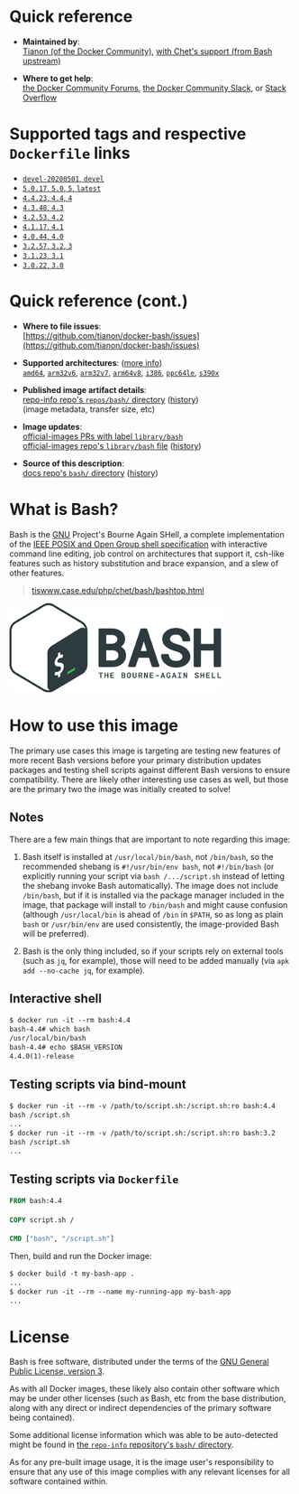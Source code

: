 <!--

********************************************************************************

WARNING:

    DO NOT EDIT "bash/README.md"

    IT IS AUTO-GENERATED

    (from the other files in "bash/" combined with a set of templates)

********************************************************************************

-->

# Quick reference

-	**Maintained by**:  
	[Tianon (of the Docker Community)](https://github.com/tianon/docker-bash), [with Chet's support (from Bash upstream)](https://github.com/docker-library/official-images/pull/2217#issue-181031192)

-	**Where to get help**:  
	[the Docker Community Forums](https://forums.docker.com/), [the Docker Community Slack](http://dockr.ly/slack), or [Stack Overflow](https://stackoverflow.com/search?tab=newest&q=docker)

# Supported tags and respective `Dockerfile` links

-	[`devel-20200501`, `devel`](https://github.com/tianon/docker-bash/blob/2da92db158abf8f64852ac6bb67ee70bc9ba3387/devel/Dockerfile)
-	[`5.0.17`, `5.0`, `5`, `latest`](https://github.com/tianon/docker-bash/blob/bdb65fba59b806a9987f3b8e9d4522d5f4d49a92/5.0/Dockerfile)
-	[`4.4.23`, `4.4`, `4`](https://github.com/tianon/docker-bash/blob/f55ec52c6bb3a9a1b942a775f848002826b58b8a/4.4/Dockerfile)
-	[`4.3.48`, `4.3`](https://github.com/tianon/docker-bash/blob/f55ec52c6bb3a9a1b942a775f848002826b58b8a/4.3/Dockerfile)
-	[`4.2.53`, `4.2`](https://github.com/tianon/docker-bash/blob/f55ec52c6bb3a9a1b942a775f848002826b58b8a/4.2/Dockerfile)
-	[`4.1.17`, `4.1`](https://github.com/tianon/docker-bash/blob/f55ec52c6bb3a9a1b942a775f848002826b58b8a/4.1/Dockerfile)
-	[`4.0.44`, `4.0`](https://github.com/tianon/docker-bash/blob/f55ec52c6bb3a9a1b942a775f848002826b58b8a/4.0/Dockerfile)
-	[`3.2.57`, `3.2`, `3`](https://github.com/tianon/docker-bash/blob/f55ec52c6bb3a9a1b942a775f848002826b58b8a/3.2/Dockerfile)
-	[`3.1.23`, `3.1`](https://github.com/tianon/docker-bash/blob/f55ec52c6bb3a9a1b942a775f848002826b58b8a/3.1/Dockerfile)
-	[`3.0.22`, `3.0`](https://github.com/tianon/docker-bash/blob/f55ec52c6bb3a9a1b942a775f848002826b58b8a/3.0/Dockerfile)

# Quick reference (cont.)

-	**Where to file issues**:  
	[https://github.com/tianon/docker-bash/issues](https://github.com/tianon/docker-bash/issues)

-	**Supported architectures**: ([more info](https://github.com/docker-library/official-images#architectures-other-than-amd64))  
	[`amd64`](https://hub.docker.com/r/amd64/bash/), [`arm32v6`](https://hub.docker.com/r/arm32v6/bash/), [`arm32v7`](https://hub.docker.com/r/arm32v7/bash/), [`arm64v8`](https://hub.docker.com/r/arm64v8/bash/), [`i386`](https://hub.docker.com/r/i386/bash/), [`ppc64le`](https://hub.docker.com/r/ppc64le/bash/), [`s390x`](https://hub.docker.com/r/s390x/bash/)

-	**Published image artifact details**:  
	[repo-info repo's `repos/bash/` directory](https://github.com/docker-library/repo-info/blob/master/repos/bash) ([history](https://github.com/docker-library/repo-info/commits/master/repos/bash))  
	(image metadata, transfer size, etc)

-	**Image updates**:  
	[official-images PRs with label `library/bash`](https://github.com/docker-library/official-images/pulls?q=label%3Alibrary%2Fbash)  
	[official-images repo's `library/bash` file](https://github.com/docker-library/official-images/blob/master/library/bash) ([history](https://github.com/docker-library/official-images/commits/master/library/bash))

-	**Source of this description**:  
	[docs repo's `bash/` directory](https://github.com/docker-library/docs/tree/master/bash) ([history](https://github.com/docker-library/docs/commits/master/bash))

# What is Bash?

Bash is the [GNU](http://www.gnu.org/) Project's Bourne Again SHell, a complete implementation of the [IEEE POSIX and Open Group shell specification](http://www.opengroup.org/onlinepubs/9699919799/nfindex.html) with interactive command line editing, job control on architectures that support it, csh-like features such as history substitution and brace expansion, and a slew of other features.

> [tiswww.case.edu/php/chet/bash/bashtop.html](https://tiswww.case.edu/php/chet/bash/bashtop.html)

![logo](https://raw.githubusercontent.com/docker-library/docs/5cb6fef6ed317e5af7e1e14e64c18c2b81657e81/bash/logo.png)

# How to use this image

The primary use cases this image is targeting are testing new features of more recent Bash versions before your primary distribution updates packages and testing shell scripts against different Bash versions to ensure compatibility. There are likely other interesting use cases as well, but those are the primary two the image was initially created to solve!

## Notes

There are a few main things that are important to note regarding this image:

1.	Bash itself is installed at `/usr/local/bin/bash`, not `/bin/bash`, so the recommended shebang is `#!/usr/bin/env bash`, not `#!/bin/bash` (or explicitly running your script via `bash /.../script.sh` instead of letting the shebang invoke Bash automatically). The image does not include `/bin/bash`, but if it is installed via the package manager included in the image, that package will install to `/bin/bash` and might cause confusion (although `/usr/local/bin` is ahead of `/bin` in `$PATH`, so as long as plain `bash` or `/usr/bin/env` are used consistently, the image-provided Bash will be preferred).

2.	Bash is the only thing included, so if your scripts rely on external tools (such as `jq`, for example), those will need to be added manually (via `apk add --no-cache jq`, for example).

## Interactive shell

```console
$ docker run -it --rm bash:4.4
bash-4.4# which bash
/usr/local/bin/bash
bash-4.4# echo $BASH_VERSION
4.4.0(1)-release
```

## Testing scripts via bind-mount

```console
$ docker run -it --rm -v /path/to/script.sh:/script.sh:ro bash:4.4 bash /script.sh
...
$ docker run -it --rm -v /path/to/script.sh:/script.sh:ro bash:3.2 bash /script.sh
...
```

## Testing scripts via `Dockerfile`

```dockerfile
FROM bash:4.4

COPY script.sh /

CMD ["bash", "/script.sh"]
```

Then, build and run the Docker image:

```console
$ docker build -t my-bash-app .
...
$ docker run -it --rm --name my-running-app my-bash-app
...
```

# License

Bash is free software, distributed under the terms of the [GNU General Public License, version 3](http://www.gnu.org/licenses/gpl.html).

As with all Docker images, these likely also contain other software which may be under other licenses (such as Bash, etc from the base distribution, along with any direct or indirect dependencies of the primary software being contained).

Some additional license information which was able to be auto-detected might be found in [the `repo-info` repository's `bash/` directory](https://github.com/docker-library/repo-info/tree/master/repos/bash).

As for any pre-built image usage, it is the image user's responsibility to ensure that any use of this image complies with any relevant licenses for all software contained within.
